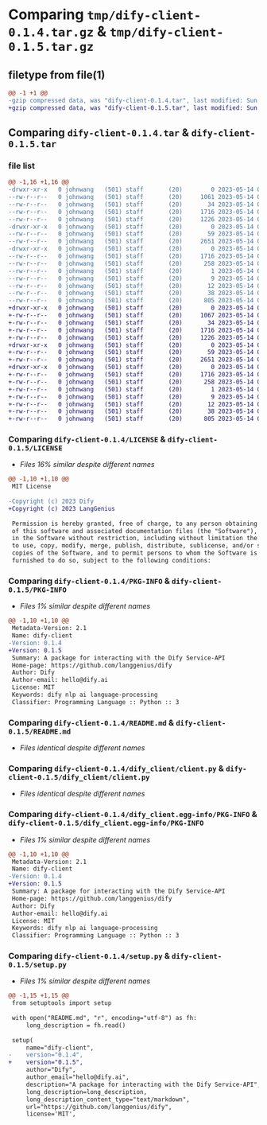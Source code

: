 # Comparing `tmp/dify-client-0.1.4.tar.gz` & `tmp/dify-client-0.1.5.tar.gz`

## filetype from file(1)

```diff
@@ -1 +1 @@
-gzip compressed data, was "dify-client-0.1.4.tar", last modified: Sun May 14 08:35:53 2023, max compression
+gzip compressed data, was "dify-client-0.1.5.tar", last modified: Sun May 14 08:38:27 2023, max compression
```

## Comparing `dify-client-0.1.4.tar` & `dify-client-0.1.5.tar`

### file list

```diff
@@ -1,16 +1,16 @@
-drwxr-xr-x   0 johnwang   (501) staff       (20)        0 2023-05-14 08:35:53.289554 dify-client-0.1.4/
--rw-r--r--   0 johnwang   (501) staff       (20)     1061 2023-05-14 08:23:26.000000 dify-client-0.1.4/LICENSE
--rw-r--r--   0 johnwang   (501) staff       (20)       34 2023-05-14 08:23:26.000000 dify-client-0.1.4/MANIFEST.in
--rw-r--r--   0 johnwang   (501) staff       (20)     1716 2023-05-14 08:35:53.289109 dify-client-0.1.4/PKG-INFO
--rw-r--r--   0 johnwang   (501) staff       (20)     1226 2023-05-14 08:23:26.000000 dify-client-0.1.4/README.md
-drwxr-xr-x   0 johnwang   (501) staff       (20)        0 2023-05-14 08:35:53.286572 dify-client-0.1.4/dify_client/
--rw-r--r--   0 johnwang   (501) staff       (20)       59 2023-05-14 08:23:26.000000 dify-client-0.1.4/dify_client/__init__.py
--rw-r--r--   0 johnwang   (501) staff       (20)     2651 2023-05-14 08:23:26.000000 dify-client-0.1.4/dify_client/client.py
-drwxr-xr-x   0 johnwang   (501) staff       (20)        0 2023-05-14 08:35:53.288432 dify-client-0.1.4/dify_client.egg-info/
--rw-r--r--   0 johnwang   (501) staff       (20)     1716 2023-05-14 08:35:53.000000 dify-client-0.1.4/dify_client.egg-info/PKG-INFO
--rw-r--r--   0 johnwang   (501) staff       (20)      258 2023-05-14 08:35:53.000000 dify-client-0.1.4/dify_client.egg-info/SOURCES.txt
--rw-r--r--   0 johnwang   (501) staff       (20)        1 2023-05-14 08:35:53.000000 dify-client-0.1.4/dify_client.egg-info/dependency_links.txt
--rw-r--r--   0 johnwang   (501) staff       (20)        9 2023-05-14 08:35:53.000000 dify-client-0.1.4/dify_client.egg-info/requires.txt
--rw-r--r--   0 johnwang   (501) staff       (20)       12 2023-05-14 08:35:53.000000 dify-client-0.1.4/dify_client.egg-info/top_level.txt
--rw-r--r--   0 johnwang   (501) staff       (20)       38 2023-05-14 08:35:53.289671 dify-client-0.1.4/setup.cfg
--rw-r--r--   0 johnwang   (501) staff       (20)      805 2023-05-14 08:35:48.000000 dify-client-0.1.4/setup.py
+drwxr-xr-x   0 johnwang   (501) staff       (20)        0 2023-05-14 08:38:27.385939 dify-client-0.1.5/
+-rw-r--r--   0 johnwang   (501) staff       (20)     1067 2023-05-14 08:36:41.000000 dify-client-0.1.5/LICENSE
+-rw-r--r--   0 johnwang   (501) staff       (20)       34 2023-05-14 08:23:26.000000 dify-client-0.1.5/MANIFEST.in
+-rw-r--r--   0 johnwang   (501) staff       (20)     1716 2023-05-14 08:38:27.385652 dify-client-0.1.5/PKG-INFO
+-rw-r--r--   0 johnwang   (501) staff       (20)     1226 2023-05-14 08:23:26.000000 dify-client-0.1.5/README.md
+drwxr-xr-x   0 johnwang   (501) staff       (20)        0 2023-05-14 08:38:27.383504 dify-client-0.1.5/dify_client/
+-rw-r--r--   0 johnwang   (501) staff       (20)       59 2023-05-14 08:23:26.000000 dify-client-0.1.5/dify_client/__init__.py
+-rw-r--r--   0 johnwang   (501) staff       (20)     2651 2023-05-14 08:23:26.000000 dify-client-0.1.5/dify_client/client.py
+drwxr-xr-x   0 johnwang   (501) staff       (20)        0 2023-05-14 08:38:27.385249 dify-client-0.1.5/dify_client.egg-info/
+-rw-r--r--   0 johnwang   (501) staff       (20)     1716 2023-05-14 08:38:27.000000 dify-client-0.1.5/dify_client.egg-info/PKG-INFO
+-rw-r--r--   0 johnwang   (501) staff       (20)      258 2023-05-14 08:38:27.000000 dify-client-0.1.5/dify_client.egg-info/SOURCES.txt
+-rw-r--r--   0 johnwang   (501) staff       (20)        1 2023-05-14 08:38:27.000000 dify-client-0.1.5/dify_client.egg-info/dependency_links.txt
+-rw-r--r--   0 johnwang   (501) staff       (20)        9 2023-05-14 08:38:27.000000 dify-client-0.1.5/dify_client.egg-info/requires.txt
+-rw-r--r--   0 johnwang   (501) staff       (20)       12 2023-05-14 08:38:27.000000 dify-client-0.1.5/dify_client.egg-info/top_level.txt
+-rw-r--r--   0 johnwang   (501) staff       (20)       38 2023-05-14 08:38:27.386021 dify-client-0.1.5/setup.cfg
+-rw-r--r--   0 johnwang   (501) staff       (20)      805 2023-05-14 08:38:22.000000 dify-client-0.1.5/setup.py
```

### Comparing `dify-client-0.1.4/LICENSE` & `dify-client-0.1.5/LICENSE`

 * *Files 16% similar despite different names*

```diff
@@ -1,10 +1,10 @@
 MIT License
 
-Copyright (c) 2023 Dify
+Copyright (c) 2023 LangGenius
 
 Permission is hereby granted, free of charge, to any person obtaining a copy
 of this software and associated documentation files (the "Software"), to deal
 in the Software without restriction, including without limitation the rights
 to use, copy, modify, merge, publish, distribute, sublicense, and/or sell
 copies of the Software, and to permit persons to whom the Software is
 furnished to do so, subject to the following conditions:
```

### Comparing `dify-client-0.1.4/PKG-INFO` & `dify-client-0.1.5/PKG-INFO`

 * *Files 1% similar despite different names*

```diff
@@ -1,10 +1,10 @@
 Metadata-Version: 2.1
 Name: dify-client
-Version: 0.1.4
+Version: 0.1.5
 Summary: A package for interacting with the Dify Service-API
 Home-page: https://github.com/langgenius/dify
 Author: Dify
 Author-email: hello@dify.ai
 License: MIT
 Keywords: dify nlp ai language-processing
 Classifier: Programming Language :: Python :: 3
```

### Comparing `dify-client-0.1.4/README.md` & `dify-client-0.1.5/README.md`

 * *Files identical despite different names*

### Comparing `dify-client-0.1.4/dify_client/client.py` & `dify-client-0.1.5/dify_client/client.py`

 * *Files identical despite different names*

### Comparing `dify-client-0.1.4/dify_client.egg-info/PKG-INFO` & `dify-client-0.1.5/dify_client.egg-info/PKG-INFO`

 * *Files 1% similar despite different names*

```diff
@@ -1,10 +1,10 @@
 Metadata-Version: 2.1
 Name: dify-client
-Version: 0.1.4
+Version: 0.1.5
 Summary: A package for interacting with the Dify Service-API
 Home-page: https://github.com/langgenius/dify
 Author: Dify
 Author-email: hello@dify.ai
 License: MIT
 Keywords: dify nlp ai language-processing
 Classifier: Programming Language :: Python :: 3
```

### Comparing `dify-client-0.1.4/setup.py` & `dify-client-0.1.5/setup.py`

 * *Files 1% similar despite different names*

```diff
@@ -1,15 +1,15 @@
 from setuptools import setup
 
 with open("README.md", "r", encoding="utf-8") as fh:
     long_description = fh.read()
 
 setup(
     name="dify-client",
-    version="0.1.4",
+    version="0.1.5",
     author="Dify",
     author_email="hello@dify.ai",
     description="A package for interacting with the Dify Service-API",
     long_description=long_description,
     long_description_content_type="text/markdown",
     url="https://github.com/langgenius/dify",
     license='MIT',
```

